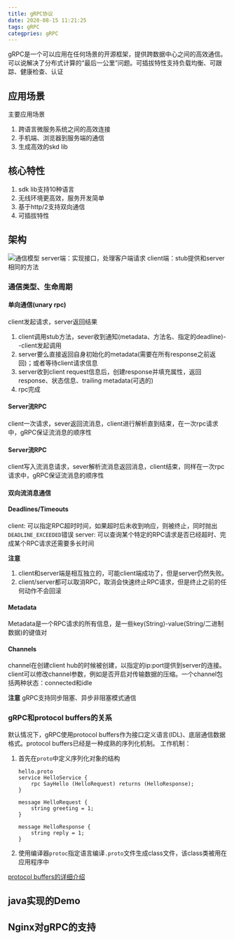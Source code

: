 ```yaml
---
title: gRPC协议
date: 2020-08-15 11:21:25
tags: gRPC
categpries: gRPC
---
```

gRPC是一个可以应用在任何场景的开源框架，提供跨数据中心之间的高效通信。可以说解决了分布式计算的“最后一公里”问题。可插拔特性支持负载均衡、可跟踪、健康检查、认证

<!-- more -->
## 应用场景
主要应用场景
1. 跨语言微服务系统之间的高效连接
2. 手机端、浏览器到服务端的通信
3. 生成高效的skd lib

## 核心特性
1. sdk lib支持10种语言
2. 无线环境更高效，服务开发简单
3. 基于http/2支持双向通信
4. 可插拔特性

## 架构
![通信模型](https://impwang.oss-cn-beijing.aliyuncs.com/gRPC-1.svg)
server端：实现接口，处理客户端请求
client端：stub提供和server相同的方法
### 通信类型、生命周期
#### 单向通信(unary rpc)
client发起请求，server返回结果
1. client调用stub方法，sever收到通知(metadata、方法名、指定的deadline)--client发起调用
2. server要么直接返回自身初始化的metadata(需要在所有response之前返回)；或者等待client请求信息
3. server收到client request信息后，创建response并填充属性，返回response、状态信息、trailing metadata(可选的)
4. rpc完成
#### Server流RPC
client一次请求，sever返回流消息，client进行解析直到结束，在一次rpc请求中，gRPC保证流消息的顺序性
#### Server流RPC
client写入流消息请求，sever解析流消息返回消息，client结束，同样在一次rpc请求中，gRPC保证流消息的顺序性
#### 双向流消息通信

#### Deadlines/Timeouts 
client: 可以指定RPC超时时间，如果超时后未收到响应，则被终止，同时抛出`DEADLINE_EXCEEDED`错误
server: 可以查询某个特定的RPC请求是否已经超时、完成某个RPC请求还需要多长时间

**注意** 
1. client和server端是相互独立的，可能client端成功了，但是server仍然失败。
2. client/server都可以取消RPC，取消会快速终止RPC请求，但是终止之前的任何动作不会回滚

#### Metadata
Metadata是一个RPC请求的所有信息，是一些key(String)-value(String/二进制数据)的键值对

#### Channels
channel在创建client hub的时候被创建，以指定的ip:port提供到server的连接。client可以修改channel参数，例如是否开启对传输数据的压缩。一个channel包括两种状态：connected和idle

**注意** gRPC支持同步阻塞、异步非阻塞模式通信

### gRPC和protocol buffers的关系
默认情况下，gRPC使用protocol buffers作为接口定义语言(IDL)、底层通信数据格式。protocol buffers已经是一种成熟的序列化机制。
工作机制：
1. 首先在`proto`中定义序列化对象的结构
    ```
    hello.proto
    service HelloService {
        rpc SayHello (HelloRequest) returns (HelloResponse);
    }

    message HelloRequest {
        string greeting = 1;
    }

    message HelloResponse {
        string reply = 1;
    }
    ```
2. 使用编译器`protoc`指定语言编译`.proto`文件生成class文件，该class类被用在应用程序中

[protocol buffers的详细介绍](https://developers.google.com/protocol-buffers/docs/overview)

## java实现的Demo


## Nginx对gRPC的支持
